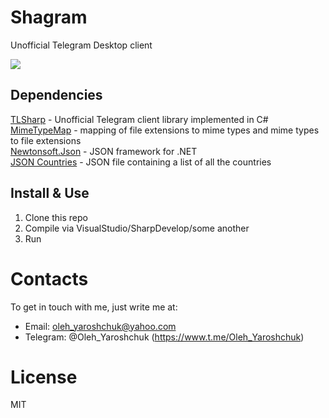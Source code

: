 # Shagram

Unofficial Telegram Desktop client  

![](https://i.imgur.com/uDNvac2.png)

## Dependencies
[TLSharp](https://github.com/sochix/TLSharp) - Unofficial Telegram client library implemented in C#  
[MimeTypeMap](https://github.com/samuelneff/MimeTypeMap) - mapping of file extensions to mime types and mime types to file extensions  
[Newtonsoft.Json](https://github.com/JamesNK/Newtonsoft.Json) - JSON framework for .NET  
[JSON Countries](https://github.com/serranoarevalo/jsoncountries) - JSON file containing a list of all the countries  

## Install & Use
1. Clone this repo 
2. Compile via VisualStudio/SharpDevelop/some another
3. Run

# Contacts
To get in touch with me, just write me at:
* Email: oleh_yaroshchuk@yahoo.com
* Telegram: @Oleh_Yaroshchuk (https://www.t.me/Oleh_Yaroshchuk)

# License
MIT
